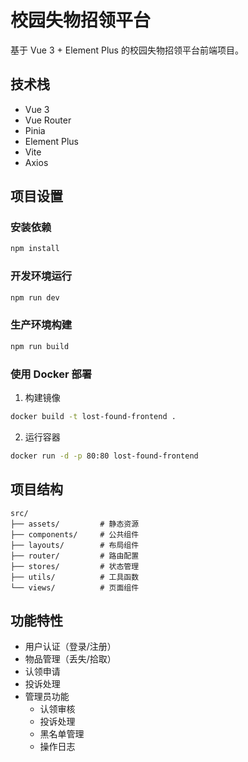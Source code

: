 # 校园失物招领平台

基于 Vue 3 + Element Plus 的校园失物招领平台前端项目。

## 技术栈

- Vue 3
- Vue Router
- Pinia
- Element Plus
- Vite
- Axios

## 项目设置

### 安装依赖
```bash
npm install
```

### 开发环境运行
```bash
npm run dev
```

### 生产环境构建
```bash
npm run build
```

### 使用 Docker 部署

1. 构建镜像
```bash
docker build -t lost-found-frontend .
```

2. 运行容器
```bash
docker run -d -p 80:80 lost-found-frontend
```

## 项目结构

```
src/
├── assets/         # 静态资源
├── components/     # 公共组件
├── layouts/        # 布局组件
├── router/         # 路由配置
├── stores/         # 状态管理
├── utils/          # 工具函数
└── views/          # 页面组件
```

## 功能特性

- 用户认证（登录/注册）
- 物品管理（丢失/拾取）
- 认领申请
- 投诉处理
- 管理员功能
  - 认领审核
  - 投诉处理
  - 黑名单管理
  - 操作日志
